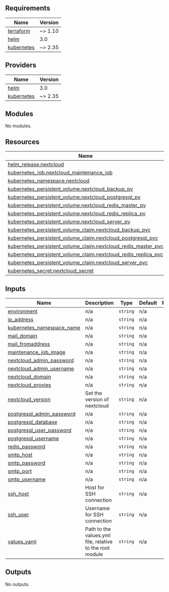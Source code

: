 <!-- BEGIN_TF_DOCS -->
## Requirements

| Name | Version |
|------|---------|
| <a name="requirement_terraform"></a> [terraform](#requirement\_terraform) | ~> 1.10 |
| <a name="requirement_helm"></a> [helm](#requirement\_helm) | 3.0 |
| <a name="requirement_kubernetes"></a> [kubernetes](#requirement\_kubernetes) | ~> 2.35 |

## Providers

| Name | Version |
|------|---------|
| <a name="provider_helm"></a> [helm](#provider\_helm) | 3.0 |
| <a name="provider_kubernetes"></a> [kubernetes](#provider\_kubernetes) | ~> 2.35 |

## Modules

No modules.

## Resources

| Name | Type |
|------|------|
| [helm_release.nextcloud](https://registry.terraform.io/providers/hashicorp/helm/3.0/docs/resources/release) | resource |
| [kubernetes_job.nextcloud_maintenance_job](https://registry.terraform.io/providers/hashicorp/kubernetes/latest/docs/resources/job) | resource |
| [kubernetes_namespace.nextcloud](https://registry.terraform.io/providers/hashicorp/kubernetes/latest/docs/resources/namespace) | resource |
| [kubernetes_persistent_volume.nextcloud_backup_pv](https://registry.terraform.io/providers/hashicorp/kubernetes/latest/docs/resources/persistent_volume) | resource |
| [kubernetes_persistent_volume.nextcloud_postgresql_pv](https://registry.terraform.io/providers/hashicorp/kubernetes/latest/docs/resources/persistent_volume) | resource |
| [kubernetes_persistent_volume.nextcloud_redis_master_pv](https://registry.terraform.io/providers/hashicorp/kubernetes/latest/docs/resources/persistent_volume) | resource |
| [kubernetes_persistent_volume.nextcloud_redis_replica_pv](https://registry.terraform.io/providers/hashicorp/kubernetes/latest/docs/resources/persistent_volume) | resource |
| [kubernetes_persistent_volume.nextcloud_server_pv](https://registry.terraform.io/providers/hashicorp/kubernetes/latest/docs/resources/persistent_volume) | resource |
| [kubernetes_persistent_volume_claim.nextcloud_backup_pvc](https://registry.terraform.io/providers/hashicorp/kubernetes/latest/docs/resources/persistent_volume_claim) | resource |
| [kubernetes_persistent_volume_claim.nextcloud_postgresql_pvc](https://registry.terraform.io/providers/hashicorp/kubernetes/latest/docs/resources/persistent_volume_claim) | resource |
| [kubernetes_persistent_volume_claim.nextcloud_redis_master_pvc](https://registry.terraform.io/providers/hashicorp/kubernetes/latest/docs/resources/persistent_volume_claim) | resource |
| [kubernetes_persistent_volume_claim.nextcloud_redis_replica_pvc](https://registry.terraform.io/providers/hashicorp/kubernetes/latest/docs/resources/persistent_volume_claim) | resource |
| [kubernetes_persistent_volume_claim.nextcloud_server_pvc](https://registry.terraform.io/providers/hashicorp/kubernetes/latest/docs/resources/persistent_volume_claim) | resource |
| [kubernetes_secret.nextcloud_secret](https://registry.terraform.io/providers/hashicorp/kubernetes/latest/docs/resources/secret) | resource |

## Inputs

| Name | Description | Type | Default | Required |
|------|-------------|------|---------|:--------:|
| <a name="input_environment"></a> [environment](#input\_environment) | n/a | `string` | n/a | yes |
| <a name="input_ip_address"></a> [ip\_address](#input\_ip\_address) | n/a | `string` | n/a | yes |
| <a name="input_kubernetes_namespace_name"></a> [kubernetes\_namespace\_name](#input\_kubernetes\_namespace\_name) | n/a | `string` | n/a | yes |
| <a name="input_mail_domain"></a> [mail\_domain](#input\_mail\_domain) | n/a | `string` | n/a | yes |
| <a name="input_mail_fromaddress"></a> [mail\_fromaddress](#input\_mail\_fromaddress) | n/a | `string` | n/a | yes |
| <a name="input_maintenance_job_image"></a> [maintenance\_job\_image](#input\_maintenance\_job\_image) | n/a | `string` | n/a | yes |
| <a name="input_nextcloud_admin_password"></a> [nextcloud\_admin\_password](#input\_nextcloud\_admin\_password) | n/a | `string` | n/a | yes |
| <a name="input_nextcloud_admin_username"></a> [nextcloud\_admin\_username](#input\_nextcloud\_admin\_username) | n/a | `string` | n/a | yes |
| <a name="input_nextcloud_domain"></a> [nextcloud\_domain](#input\_nextcloud\_domain) | n/a | `string` | n/a | yes |
| <a name="input_nextcloud_proxies"></a> [nextcloud\_proxies](#input\_nextcloud\_proxies) | n/a | `string` | n/a | yes |
| <a name="input_nextcloud_version"></a> [nextcloud\_version](#input\_nextcloud\_version) | Set the version of nextcloud | `string` | n/a | yes |
| <a name="input_postgresql_admin_password"></a> [postgresql\_admin\_password](#input\_postgresql\_admin\_password) | n/a | `string` | n/a | yes |
| <a name="input_postgresql_database"></a> [postgresql\_database](#input\_postgresql\_database) | n/a | `string` | n/a | yes |
| <a name="input_postgresql_user_password"></a> [postgresql\_user\_password](#input\_postgresql\_user\_password) | n/a | `string` | n/a | yes |
| <a name="input_postgresql_username"></a> [postgresql\_username](#input\_postgresql\_username) | n/a | `string` | n/a | yes |
| <a name="input_redis_password"></a> [redis\_password](#input\_redis\_password) | n/a | `string` | n/a | yes |
| <a name="input_smtp_host"></a> [smtp\_host](#input\_smtp\_host) | n/a | `string` | n/a | yes |
| <a name="input_smtp_password"></a> [smtp\_password](#input\_smtp\_password) | n/a | `string` | n/a | yes |
| <a name="input_smtp_port"></a> [smtp\_port](#input\_smtp\_port) | n/a | `string` | n/a | yes |
| <a name="input_smtp_username"></a> [smtp\_username](#input\_smtp\_username) | n/a | `string` | n/a | yes |
| <a name="input_ssh_host"></a> [ssh\_host](#input\_ssh\_host) | Host for SSH connection | `string` | n/a | yes |
| <a name="input_ssh_user"></a> [ssh\_user](#input\_ssh\_user) | Username for SSH connection | `string` | n/a | yes |
| <a name="input_values_yaml"></a> [values\_yaml](#input\_values\_yaml) | Path to the values.yml file, relative to the root module | `string` | n/a | yes |

## Outputs

No outputs.
<!-- END_TF_DOCS -->